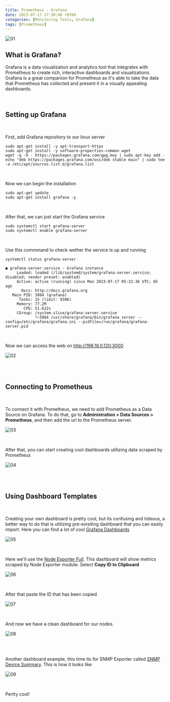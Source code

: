 ```yaml
---
title: Prometheus - Grafana
date: 2023-07-17 17:30:00 +0700
categories: [Monitoring Tools, Grafana]
tags: [Prometheus]
---
```


![01](/static/2023-07-17-grafana/01.png)

## What is Grafana?

Grafana is a data visualization and analytics tool that integrates with Prometheus to create rich, interactive dashboards and visualizations. <br>
Grafana is a great companion for Prometheus as it's able to take the data that Prometheus has collected and present it in a visually appealing dashboards.

<br>

## Setting up Grafana

<br>

First, add Grafana repository to our linux server

```shell
sudo apt-get install -y apt-transport-https
sudo apt-get install -y software-properties-common wget
wget -q -O - https://packages.grafana.com/gpg.key | sudo apt-key add -
echo "deb https://packages.grafana.com/oss/deb stable main" | sudo tee -a /etc/apt/sources.list.d/grafana.list
```

<br>

Now we can begin the installation

```shell
sudo apt-get update
sudo apt-get install grafana -y
```

<br>

After that, we can just start the Grafana service

```shell
sudo systemctl start grafana-server
sudo systemctl enable grafana-server
```

<br>

Use this commmand to check wether the service is up and running

```shell
systemctl status grafana-server
```

```
● grafana-server.service - Grafana instance
     Loaded: loaded (/lib/systemd/system/grafana-server.service; disabled; vendor preset: enabled)
     Active: active (running) since Mon 2023-07-17 05:32:36 UTC; 6h ago
       Docs: http://docs.grafana.org
   Main PID: 3984 (grafana)
      Tasks: 15 (limit: 9386)
     Memory: 77.2M
        CPU: 51.622s
     CGroup: /system.slice/grafana-server.service
             └─3984 /usr/share/grafana/bin/grafana server --config=/etc/grafana/grafana.ini --pidfile=/run/grafana/grafana-server.pid
```

<br>

Now we can access the web on http://198.18.0.120:3000

![02](/static/2023-07-17-grafana/02.png)

<br>
<br>

## Connecting to Prometheus

<br>

To connect it with Prometheus, we need to add Prometheus as a Data Source on Grafana.
To do that, go to **Administration > Data Sources > Prometheus**, and then add the url to the Prometheus server.

![03](/static/2023-07-17-grafana/03.png)

<br>

After that, you can start creating cool dashboards utilizing data scraped by Prometheus

![04](/static/2023-07-17-grafana/04.png)

<br>
<br>

## Using Dashboard Templates

<br>

Creating your own dashboard is pretty cool, but its confusing and tideous,
a better way to do that is utilizing pre-exisiting dashboard that you can easily import.
Here you can find a lot of cool [Grafana Dashboards](https://grafana.com/grafana/dashboards/)

![05](/static/2023-07-17-grafana/05.png)

<br>

Here we'll use the [Node Exporter Full](https://grafana.com/grafana/dashboards/1860-node-exporter-full/). This dashboard will show metrics scraped by Node Exporter module.
Select **Copy ID to Clipboard**

![06](/static/2023-07-17-grafana/06.png)

<br>

After that paste the ID that has been copied

![07](/static/2023-07-17-grafana/07.png)

<br>

And now we have a clean dashboard for our nodes.

![08](/static/2023-07-17-grafana/08.png)


<br>
<br>

Another dashboard example, this time its for SNMP Exporter called [SNMP Device Summary](https://grafana.com/grafana/dashboards/12489-snmp-device-summary/).
This is how it looks like

![09](/static/2023-07-17-grafana/09.png)


<br>

Pertty cool!